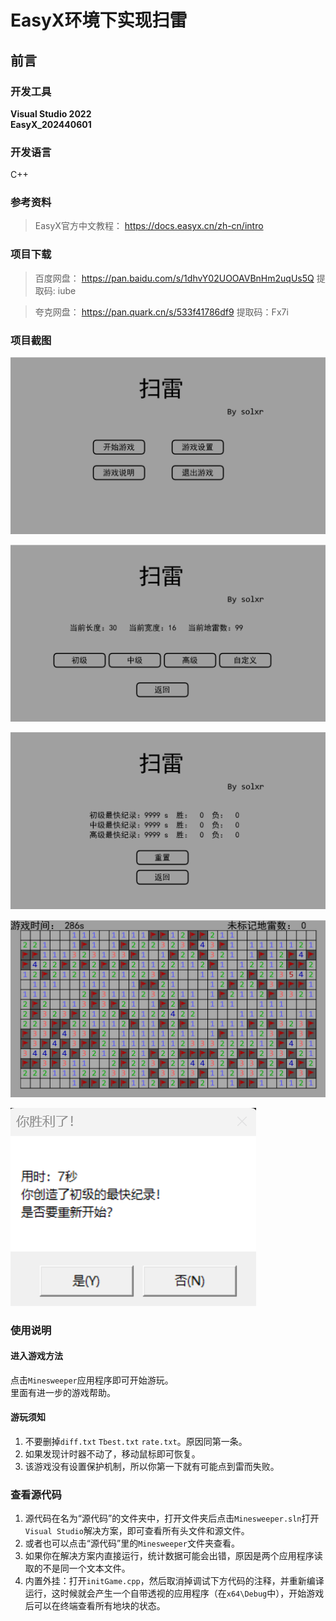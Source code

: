 # EasyX环境下实现扫雷
## 前言
### 开发工具
**Visual Studio 2022**  
**EasyX_202440601**

### 开发语言
C++

### 参考资料
> EasyX官方中文教程： https://docs.easyx.cn/zh-cn/intro

### 项目下载
> 百度网盘： https://pan.baidu.com/s/1dhvY02UOOAVBnHm2uqUs5Q 提取码: iube

> 夸克网盘： https://pan.quark.cn/s/533f41786df9 提取码：Fx7i

### 项目截图
![开始界面](mine1.png)

![调整难度](mine2.png)

![数据统计](mine3.png)

![游戏界面](image.png)

![胜利画面](mine4.png)

### 使用说明
#### 进入游戏方法
点击`Minesweeper`应用程序即可开始游玩。  
里面有进一步的游戏帮助。

#### 游玩须知
1. 不要删掉`diff.txt` `Tbest.txt` `rate.txt`。原因同第一条。
2. 如果发现计时器不动了，移动鼠标即可恢复。
3. 该游戏没有设置保护机制，所以你第一下就有可能点到雷而失败。

### 查看源代码
1. 源代码在名为“源代码”的文件夹中，打开文件夹后点击`Minesweeper.sln`打开`Visual Studio`解决方案，即可查看所有头文件和源文件。
2. 或者也可以点击“源代码”里的`Minesweeper`文件夹查看。
3. 如果你在解决方案内直接运行，统计数据可能会出错，原因是两个应用程序读取的不是同一个文本文件。
4. 内置外挂：打开`initGame.cpp`，然后取消掉调试下方代码的注释，并重新编译运行，这时候就会产生一个自带透视的应用程序（在`x64\Debug`中），开始游戏后可以在终端查看所有地块的状态。